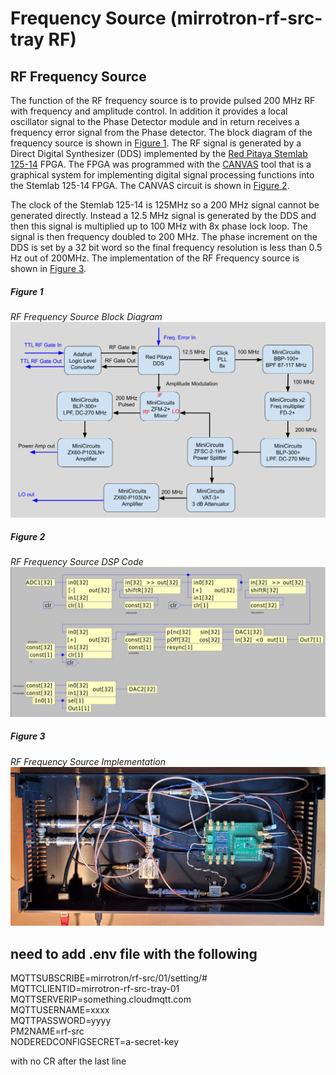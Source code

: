 # Frequency Source (mirrotron-rf-src-tray RF) 

## RF Frequency Source
The function of the RF frequency source is to provide pulsed 200 MHz RF with frequency and amplitude control. In addition it provides a local oscillator signal to the Phase Detector module and in return receives a frequency error signal from the Phase detector. The block diagram of the frequency source is shown in [Figure 1](#figure-1). The RF signal is generated by a Direct Digital Synthesizer (DDS) implemented by the [Red Pitaya Stemlab 125-14](https://redpitaya.com/stemlab-125-14/) FPGA. The FPGA was programmed with the [CANVAS](https://content.redpitaya.com/blog/canvas-a-free-graphical-dsp-design-tool-for-red-pitayas-fpga) tool that is a graphical system for implementing digital signal processing functions into the Stemlab 125-14 FPGA. The CANVAS circuit is shown in [Figure 2](#figure-2).

The clock of the Stemlab 125-14 is 125MHz so a 200 MHz signal cannot be generated directly. Instead a 12.5 MHz signal is generated by the DDS and then this signal is multiplied up to 100 MHz with 8x phase lock loop. The signal is then frequency doubled to 200 MHz. The phase increment on the DDS is set by a 32 bit word so the final frequency resolution is less than 0.5 Hz out of 200MHz. The implementation of the RF Frequency source is shown in [Figure 3](#figure-3).
##### Figure 1 #####
*RF Frequency Source Block Diagram*<br>
![rf-source diagam](doc/LLRF-Freq-Source.png)

##### Figure 2 #####
*RF Frequency Source DSP Code*<br>
![rf-source dsp](doc/mirrotron-rf-src.png)

##### Figure 3 #####
*RF Frequency Source Implementation*<br>
![rf-source impl](doc/freq-src.jpg)


## need to add .env file with the following
MQTTSUBSCRIBE=mirrotron/rf-src/01/setting/#  
MQTTCLIENTID=mirrotron-rf-src-tray-01  
MQTTSERVERIP=something.cloudmqtt.com  
MQTTUSERNAME=xxxx  
MQTTPASSWORD=yyyy  
PM2NAME=rf-src  
NODEREDCONFIGSECRET=a-secret-key    

with no CR after the last line

